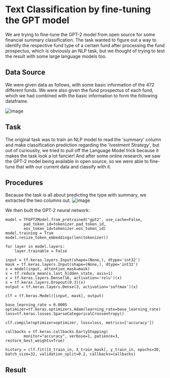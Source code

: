 # Text Classification by fine-tuning the GPT model

We are trying to fine-tune the GPT-2 model from open source for some financial summary classification. The task wanted to figure out a way to identify the respective fund type of a certain fund after processing the fund prospectus, which is obviously an NLP task, but we thought of trying to test the result with some large language models too. 

## Data Source
We were given data as follows, with some basic information of the 472 different funds. We were also given the fund prospectus of each fund, which we had combined with the basic information to form the following dataframe.

![image](https://github.com/ThomasK1018/GPT-Classification/assets/69462048/4abbcbd9-5ee5-4036-94aa-88696cf29f6f)

## Task
The original task was to train an NLP model to read the 'summary' column and make classification prediction regarding the 'Ivestment Strategy', but out of curiousity, we tried to pull off the Language Model trick because it makes the task look a lot fancier! And after some online research, we saw the GPT-2 model being available in open source, so we were able to fine-tune that with our current data and classify with it. 

## Procedures
Because the task is all about predicting the type with summary, we extracted the two columns out. 
![image](https://github.com/ThomasK1018/GPT-Classification/assets/69462048/0f94a8ec-1c65-4f77-a69b-395b694f2d19)

We then built the GPT-2 neural network:
```
model = TFGPT2Model.from_pretrained("gpt2", use_cache=False,
        pad_token_id=tokenizer.pad_token_id,
        eos_token_id=tokenizer.eos_token_id)
model.training = True
model.resize_token_embeddings(len(tokenizer))

for layer in model.layers:
    layer.trainable = False

input = tf.keras.layers.Input(shape=(None,), dtype='int32')
mask = tf.keras.layers.Input(shape=(None,), dtype='int32')
x = model(input, attention_mask=mask)
x = tf.reduce_mean(x.last_hidden_state, axis=1)
x = tf.keras.layers.Dense(16, activation='relu')(x)
x = tf.keras.layers.Dropout(0.3)(x)
output = tf.keras.layers.Dense(3, activation='softmax')(x)

clf = tf.keras.Model([input, mask], output)

base_learning_rate = 0.0005
optimizer=tf.keras.optimizers.Adam(learning_rate=base_learning_rate)
loss=tf.keras.losses.SparseCategoricalCrossentropy()

clf.compile(optimizer=optimizer, loss=loss, metrics=['accuracy'])

callbacks = tf.keras.callbacks.EarlyStopping(
        monitor="accuracy", verbose=1, patience=3, restore_best_weights=True)

history = clf.fit([X_train_in, X_train_mask], y_train_in, epochs=30, batch_size=32, validation_split=0.2, callbacks=callbacks)
```

## Result

